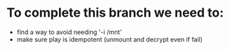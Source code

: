 # To complete this branch we need to:
- find a way to avoid needing '-i /mnt'
- make sure play is idempotent (unmount and decrypt even if fail)
